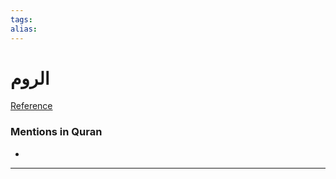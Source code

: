 ```yaml
---
tags: 
alias: 
---
```


# الروم

[Reference](https://corpus.quran.com/concept.jsp?id=romans)

### Mentions in Quran
- 

---


